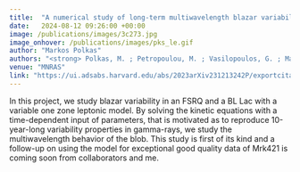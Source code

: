 ```yaml
---
title:  "A numerical study of long-term multiwavelength blazar variability"
date:   2024-08-12 09:26:00 +00:00
image: /publications/images/3c273.jpg
image_onhover: /publications/images/pks_le.gif
author: "Markos Polkas"
authors: "<strong> Polkas, M. ; Petropoulou, M. ; Vasilopoulos, G. ; Mastichiadis, A. ; Urry, C. M. ; Coppi, P. ; Bailyn, C.</strong>"
venue: "MNRAS"
link: "https://ui.adsabs.harvard.edu/abs/2023arXiv231213242P/exportcitation"
---
```

In this project, we study blazar variability in an FSRQ and a BL Lac with a variable one zone leptonic model.
By solving the kinetic equations with a time-dependent input of parameters, that is motivated as to reproduce 10-year-long variability properties in gamma-rays, we study the
multiwavelength behavior of the blob. This study is first of its kind and a follow-up on using the model for exceptional good quality data of Mrk421 is coming soon from collaborators and me.  
